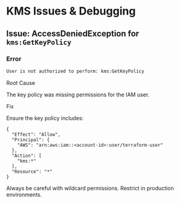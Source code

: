 # KMS Issues & Debugging

## Issue: AccessDeniedException for `kms:GetKeyPolicy`

### Error

```bash
User is not authorized to perform: kms:GetKeyPolicy
```

Root Cause

The key policy was missing permissions for the IAM user.

Fix

Ensure the key policy includes:

```
{
  "Effect": "Allow",
  "Principal": {
    "AWS": "arn:aws:iam::<account-id>:user/terraform-user"
  },
  "Action": [
    "kms:*"
  ],
  "Resource": "*"
}
```

Always be careful with wildcard permissions. Restrict in production environments.
